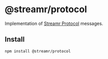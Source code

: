 # @streamr/protocol

Implementation of [Streamr Protocol](https://github.com/streamr-dev/streamr-specs/blob/master/PROTOCOL.md) messages.

## Install
```
npm install @streamr/protocol
```
